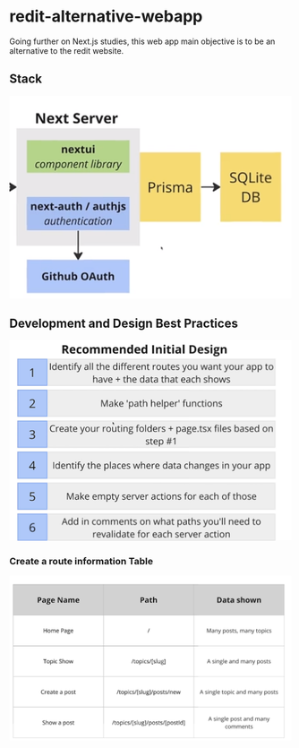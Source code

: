 # redit-alternative-webapp

Going further on Next.js studies, this web app main objective is to be an alternative to the redit website.

## Stack

![alt text](image.png)

## Development and Design Best Practices

![alt text](image-1.png)

### Create a route information Table

![alt text](image-2.png)

